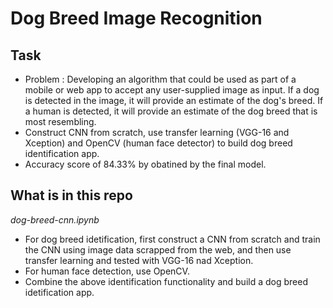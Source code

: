 # Dog Breed Image Recognition
 
## Task

* Problem : Developing an algorithm that could be used as part of a mobile or web app to accept any user-supplied image as input. If a dog is detected in the image, it will provide an estimate of the dog's breed. If a human is detected, it will provide an estimate of the dog breed that is most resembling.
* Construct CNN from scratch, use transfer learning (VGG-16 and Xception) and OpenCV (human face detector) to build dog breed identification app.
* Accuracy score of 84.33% by obatined by the final model.

## What is in this repo

*dog-breed-cnn.ipynb*

* For dog breed idetification, first construct a CNN from scratch and train the CNN using image data scrapped from the web, and then use transfer learning and tested with VGG-16 nad Xception.
* For human face detection, use OpenCV.
* Combine the above identification functionality and build a dog breed idetification app.
